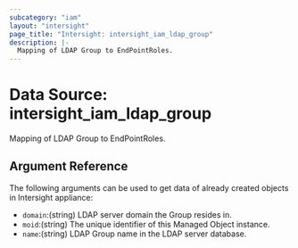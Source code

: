 ```yaml
---
subcategory: "iam"
layout: "intersight"
page_title: "Intersight: intersight_iam_ldap_group"
description: |-
  Mapping of LDAP Group to EndPointRoles.
---
```


# Data Source: intersight_iam_ldap_group
Mapping of LDAP Group to EndPointRoles.
## Argument Reference
The following arguments can be used to get data of already created objects in Intersight appliance:
* `domain`:(string) LDAP server domain the Group resides in. 
* `moid`:(string) The unique identifier of this Managed Object instance. 
* `name`:(string) LDAP Group name in the LDAP server database. 
